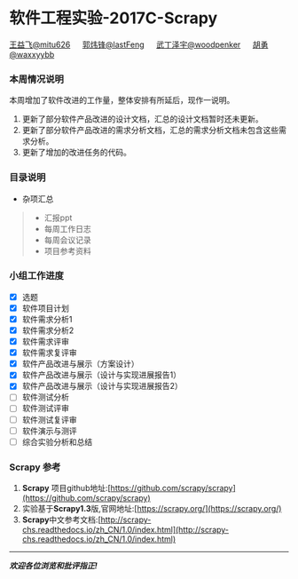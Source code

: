 # 软件工程实验-2017C-Scrapy
[王益飞@mitu626](https://github.com/mitu626) &emsp; [郭炜锋@lastFeng](https://github.com/lastFeng) &emsp; [武丁泽宇@woodpenker](https://github.com/woodpenker) &emsp; [胡勇@waxxyybb](https://github.com/waxxyybb)
### 本周情况说明
 本周增加了软件改进的工作量，整体安排有所延后，现作一说明。

 1. 更新了部分软件产品改进的设计文档，汇总的设计文档暂时还未更新。
 2. 更新了部分软件产品改进的需求分析文档，汇总的需求分析文档未包含这些需求分析。
 3. 更新了增加的改进任务的代码。
### 目录说明
- 杂项汇总
>- 汇报ppt
>- 每周工作日志
>- 每周会议记录
>- 项目参考资料
### 小组工作进度
- [x] 选题
- [x] 软件项目计划
- [x] 软件需求分析1 
- [x] 软件需求分析2
- [x] 软件需求评审
- [x] 软件需求复评审
- [x] 软件产品改进与展示（方案设计）
- [x] 软件产品改进与展示（设计与实现进展报告1）
- [x] 软件产品改进与展示（设计与实现进展报告2）
- [ ] 软件测试分析
- [ ] 软件测试评审
- [ ] 软件测试复评审
- [ ] 软件演示与测评
- [ ] 综合实验分析和总结
### Scrapy 参考
1. **Scrapy** 项目github地址:[https://github.com/scrapy/scrapy](https://github.com/scrapy/scrapy)
2. 实验基于**Scrapy1.3**版,官网地址:[https://scrapy.org/](https://scrapy.org/)
3. **Scrapy**中文参考文档:[http://scrapy-chs.readthedocs.io/zh_CN/1.0/index.html](http://scrapy-chs.readthedocs.io/zh_CN/1.0/index.html)


___
***欢迎各位浏览和批评指正!***
